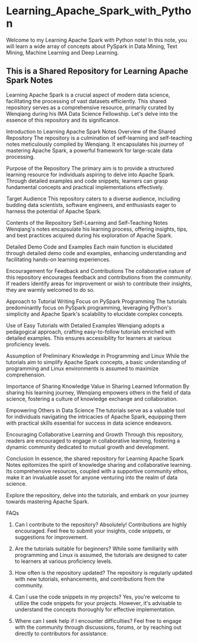 # Learning_Apache_Spark_with_Python
Welcome to my Learning Apache Spark with Python note! In this note, you will learn a wide array of concepts about PySpark in Data Mining, Text Mining, Machine Learning and Deep Learning. 

<h2>This is a Shared Repository for Learning Apache Spark Notes</h2>
Learning Apache Spark is a crucial aspect of modern data science, facilitating the processing of vast datasets efficiently. This shared repository serves as a comprehensive resource, primarily curated by Wenqiang during his IMA Data Science Fellowship. Let's delve into the essence of this repository and its significance.

Introduction to Learning Apache Spark Notes
Overview of the Shared Repository
The repository is a culmination of self-learning and self-teaching notes meticulously compiled by Wenqiang. It encapsulates his journey of mastering Apache Spark, a powerful framework for large-scale data processing.

Purpose of the Repository
The primary aim is to provide a structured learning resource for individuals aspiring to delve into Apache Spark. Through detailed examples and code snippets, learners can grasp fundamental concepts and practical implementations effectively.

Target Audience
This repository caters to a diverse audience, including budding data scientists, software engineers, and enthusiasts eager to harness the potential of Apache Spark.

Contents of the Repository
Self-Learning and Self-Teaching Notes
Wenqiang's notes encapsulate his learning process, offering insights, tips, and best practices acquired during his exploration of Apache Spark.

Detailed Demo Code and Examples
Each main function is elucidated through detailed demo code and examples, enhancing understanding and facilitating hands-on learning experiences.

Encouragement for Feedback and Contributions
The collaborative nature of this repository encourages feedback and contributions from the community. If readers identify areas for improvement or wish to contribute their insights, they are warmly welcomed to do so.

Approach to Tutorial Writing
Focus on PySpark Programming
The tutorials predominantly focus on PySpark programming, leveraging Python's simplicity and Apache Spark's scalability to elucidate complex concepts.

Use of Easy Tutorials with Detailed Examples
Wenqiang adopts a pedagogical approach, crafting easy-to-follow tutorials enriched with detailed examples. This ensures accessibility for learners at various proficiency levels.

Assumption of Preliminary Knowledge in Programming and Linux
While the tutorials aim to simplify Apache Spark concepts, a basic understanding of programming and Linux environments is assumed to maximize comprehension.

Importance of Sharing Knowledge
Value in Sharing Learned Information
By sharing his learning journey, Wenqiang empowers others in the field of data science, fostering a culture of knowledge exchange and collaboration.

Empowering Others in Data Science
The tutorials serve as a valuable tool for individuals navigating the intricacies of Apache Spark, equipping them with practical skills essential for success in data science endeavors.

Encouraging Collaborative Learning and Growth
Through this repository, readers are encouraged to engage in collaborative learning, fostering a dynamic community dedicated to mutual growth and development.

Conclusion
In essence, the shared repository for Learning Apache Spark Notes epitomizes the spirit of knowledge sharing and collaborative learning. Its comprehensive resources, coupled with a supportive community ethos, make it an invaluable asset for anyone venturing into the realm of data science.

Explore the repository, delve into the tutorials, and embark on your journey towards mastering Apache Spark.

FAQs
1. Can I contribute to the repository?
Absolutely! Contributions are highly encouraged. Feel free to submit your insights, code snippets, or suggestions for improvement.

2. Are the tutorials suitable for beginners?
While some familiarity with programming and Linux is assumed, the tutorials are designed to cater to learners at various proficiency levels.

3. How often is the repository updated?
The repository is regularly updated with new tutorials, enhancements, and contributions from the community.

4. Can I use the code snippets in my projects?
Yes, you're welcome to utilize the code snippets for your projects. However, it's advisable to understand the concepts thoroughly for effective implementation.

5. Where can I seek help if I encounter difficulties?
Feel free to engage with the community through discussions, forums, or by reaching out directly to contributors for assistance.
